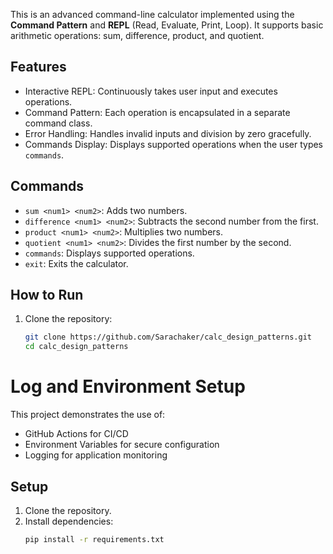 This is an advanced command-line calculator implemented using the **Command Pattern** and **REPL** (Read, Evaluate, Print, Loop). It supports basic arithmetic operations: sum, difference, product, and quotient.

## Features
- Interactive REPL: Continuously takes user input and executes operations.
- Command Pattern: Each operation is encapsulated in a separate command class.
- Error Handling: Handles invalid inputs and division by zero gracefully.
- Commands Display: Displays supported operations when the user types `commands`.

## Commands
- `sum <num1> <num2>`: Adds two numbers.
- `difference <num1> <num2>`: Subtracts the second number from the first.
- `product <num1> <num2>`: Multiplies two numbers.
- `quotient <num1> <num2>`: Divides the first number by the second.
- `commands`: Displays supported operations.
- `exit`: Exits the calculator.

## How to Run
1. Clone the repository:
   ```bash
   git clone https://github.com/Sarachaker/calc_design_patterns.git
   cd calc_design_patterns

# Log and Environment Setup
This project demonstrates the use of:
- GitHub Actions for CI/CD
- Environment Variables for secure configuration
- Logging for application monitoring

## Setup

1. Clone the repository.
2. Install dependencies:
   ```bash
   pip install -r requirements.txt
